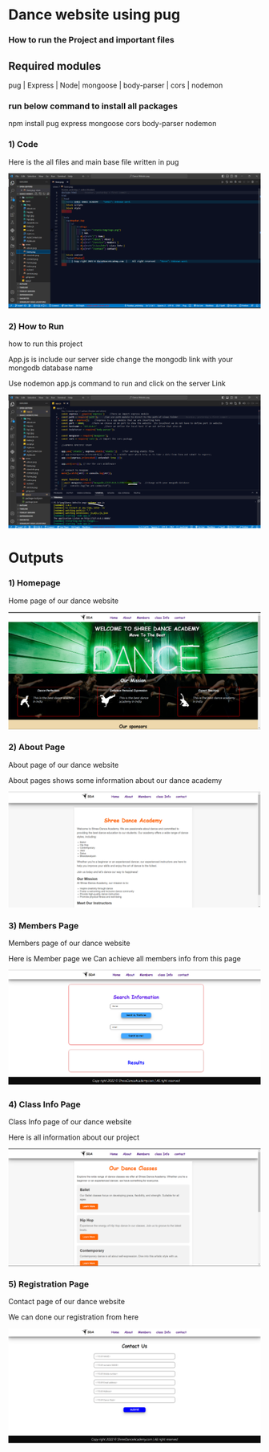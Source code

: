<h1>Dance website using pug</h1>
    <div class="container">
        <h3>How to run the Project and important files</h3>
        <h2>Required modules</h2>
        <p>pug | Express | Node| mongoose | body-parser |  cors | nodemon </p>
        <h3>run below command to install all packages</h3>
        <p>npm install pug express mongoose cors body-parser nodemon</p>
    </div>
    <div class="container">
        <h3> 1) Code</h3>
        <p>Here is the all files and main base file written in pug</p>
        <img src="/outout/basecode.png" alt="codeImage">
    </div>
    <div class="container">
        <h3> 2) How to Run</h3>
        <p>how to run this project</p>
        <p>App.js is include our server side change the mongodb link with your mongodb database name</p>
        <p>Use nodemon app.js command to run and click on the server Link</p>
        <img src="/outout/run.png" alt="codeImage">
    </div>
    <h1>Outputs</h1>
    <div class="container">
        <h3>1) Homepage</h3>
        <p>Home page of our dance website</p>
        <img src="/outout/homepage.png" alt="codeImage">
    </div>
    <div class="container">
        <h3>2) About Page </h3>
        <p>About page of our dance website</p>
        <p>About pages shows some information about our dance academy</p>
        <img src="/outout/about.png" alt="aboutPage">
    </div>
    <div class="container">
        <h3>3) Members Page </h3>
        <p>Members page of our dance website</p>
        <p>Here is Member page we Can achieve all members info from this page</p>
        <img src="/outout/members.png" alt="aboutPage">
    </div>
    <div class="container">
        <h3>4) Class Info Page </h3>
        <p>Class Info page of our dance website</p>
        <p>Here is all information about our project</p>
        <img src="/outout/classinfo.png" alt="aboutPage">
    </div>
    <div class="container">
        <h3>5) Registration Page </h3>
        <p>Contact page of our dance website</p>
        <p>We can done our registration from here</p>
        <img src="/outout/contactform.png" alt="aboutPage">
    </div>
